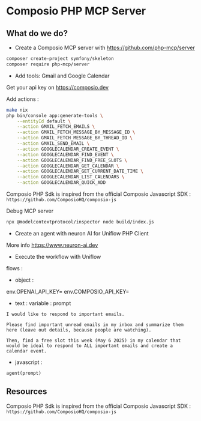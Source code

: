 # Composio PHP MCP Server

## What do we do?

- Create a Composio MCP server with https://github.com/php-mcp/server

```bash
composer create-project symfony/skeleton
composer require php-mcp/server
```

- Add tools: Gmail and Google Calendar

Get your api key on https://composio.dev

Add actions :
```bash
make nix
php bin/console app:generate-tools \
    --entityId default \
    --action GMAIL_FETCH_EMAILS \
    --action GMAIL_FETCH_MESSAGE_BY_MESSAGE_ID \
    --action GMAIL_FETCH_MESSAGE_BY_THREAD_ID \
    --action GMAIL_SEND_EMAIL \
    --action GOOGLECALENDAR_CREATE_EVENT \
    --action GOOGLECALENDAR_FIND_EVENT \
    --action GOOGLECALENDAR_FIND_FREE_SLOTS \
    --action GOOGLECALENDAR_GET_CALENDAR \
    --action GOOGLECALENDAR_GET_CURRENT_DATE_TIME \
    --action GOOGLECALENDAR_LIST_CALENDARS \
    --action GOOGLECALENDAR_QUICK_ADD
```

Composio PHP Sdk is inspired from the official Composio Javascript SDK : `https://github.com/ComposioHQ/composio-js`

Debug MCP server

```bash
npx @modelcontextprotocol/inspector node build/index.js
```

- Create an agent with neuron AI for Uniflow PHP Client

More info https://www.neuron-ai.dev

- Execute the workflow with Uniflow

flows :

- object :

env.OPENAI_API_KEY=
env.COMPOSIO_API_KEY=

- text :
variable : prompt
```
I would like to respond to important emails.

Please find important unread emails in my inbox and summarize them here (leave out details, because people are watching).

Then, find a free slot this week (May 6 2025) in my calendar that would be ideal to respond to ALL important emails and create a calendar event.
```

- javascript :

```
agent(prompt)
```

## Resources

Composio PHP Sdk is inspired from the official Composio Javascript SDK : `https://github.com/ComposioHQ/composio-js`


